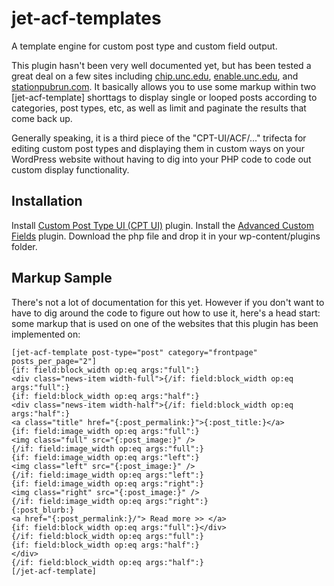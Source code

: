 # jet-acf-templates

A template engine for custom post type and custom field output.

  This plugin hasn't been very well documented yet, but has been tested a great deal on a few sites including [chip.unc.edu](https:chip.unc.edu), [enable.unc.edu](https://enable.unc.edu), and [stationpubrun.com](https://stationpubrun.com). It basically allows you to use some markup within two \[jet-acf-template\] shorttags to display single or looped posts according to categories, post types, etc, as well as limit and paginate the results that come back up.

Generally speaking, it is a third piece of the "CPT-UI/ACF/..." trifecta for editing custom post types and displaying them in custom ways on your WordPress website without having to dig into your PHP code to code out custom display functionality.

## Installation

Install [Custom Post Type UI (CPT UI)](https://wordpress.org/plugins/custom-post-type-ui/) plugin.
Install the [Advanced Custom Fields](https://www.advancedcustomfields.com/) plugin.
Download the php file and drop it in your wp-content/plugins folder.

## Markup Sample
There's not a lot of documentation for this yet. However if you don't want to have to dig around the code to figure out how to use it, here's a head start: some markup that is used on one of the websites that this plugin has been implemented on:



```
[jet-acf-template post-type="post" category="frontpage" posts_per_page="2"]
{if: field:block_width op:eq args:"full":}
<div class="news-item width-full">{/if: field:block_width op:eq args:"full":}
{if: field:block_width op:eq args:"half":}
<div class="news-item width-half">{/if: field:block_width op:eq args:"half":}
<a class="title" href="{:post_permalink:}">{:post_title:}</a>
{if: field:image_width op:eq args:"full":}
<img class="full" src="{:post_image:}" />
{/if: field:image_width op:eq args:"full":}
{if: field:image_width op:eq args:"left":}
<img class="left" src="{:post_image:}" />
{/if: field:image_width op:eq args:"left":}
{if: field:image_width op:eq args:"right":}
<img class="right" src="{:post_image:}" />
{/if: field:image_width op:eq args:"right":}
{:post_blurb:}
<a href="{:post_permalink:}/"> Read more >> </a>
{if: field:block_width op:eq args:"full":}</div>
{/if: field:block_width op:eq args:"full":}
{if: field:block_width op:eq args:"half":}
</div>
{/if: field:block_width op:eq args:"half":}
[/jet-acf-template]
```

